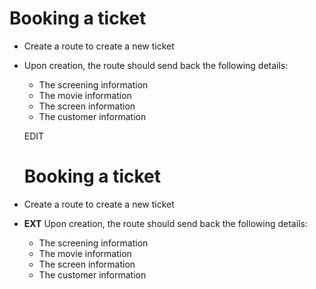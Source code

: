 # Booking a ticket

- Create a route to create a new ticket
- Upon creation, the route should send back the following details:
    - The screening information
    - The movie information
    - The screen information
    - The customer information

    EDIT

    # Booking a ticket

- Create a route to create a new ticket
- **EXT** Upon creation, the route should send back the following details:
    - The screening information
    - The movie information
    - The screen information
    - The customer information